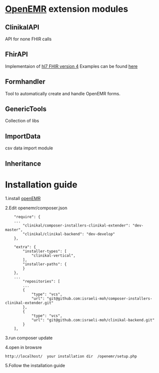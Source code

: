 # [OpenEMR](https://www.open-emr.org) extension modules 

ClinikalAPI
--------------------------------------
API for none FHIR calls

FhirAPI     
--------------------------------------
Implementaion of  [hl7 FHIR version 4](https://www.hl7.org/fhir/) 
Examples can be found [here](https://clinikal-documentation.readthedocs.io/en/latest/api/fhir/#appointment)

Formhandler
--------------------------------------
Tool to automatically create and handle OpenEMR forms. 

GenericTools
--------------------------------------
Collection of libs 	

ImportData
--------------------------------------
csv data import module 

Inheritance
--------------------------------------

# Installation guide 

1.install [openEMR](https://www.open-emr.org)

2.Edit openemr/composer.json 
```
    "require": {
    ...
        "clinikal/composer-installers-clinikal-extender": "dev-master",
        "clinikal/clinikal-backend": "dev-develop"
    },

    "extra": {
        "installer-types": [
            "clinikal-vertical",
        ],
        "installer-paths": {
        }
    },
    ...
        "repositories": [
        ...
        {
            "type": "vcs",
            "url": "git@github.com:israeli-moh/composer-installers-clinikal-extender.git"
        },
        {
            "type": "vcs",
            "url": "git@github.com:israeli-moh/clinikal-backend.git"
        }
    ],
```
3.run composer update

4.open in browsre
```
http://localhost/  your installation dir  /openemr/setup.php
```
5.Follow the installation guide 




